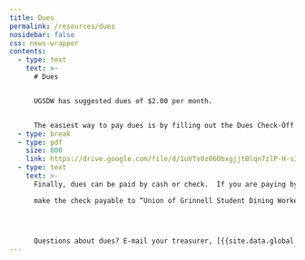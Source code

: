```yaml
---
title: Dues
permalink: /resources/dues
nosidebar: false
css: news-wrapper
contents:
  - type: text
    text: >-
      # Dues


      UGSDW has suggested dues of $2.00 per month.


      The easiest way to pay dues is by filling out the Dues Check-Off Authorization form. Grinnell will automatically deduct dues from your paycheck. You can also [pay dues with Paypal](https://paypal.me/UGSDW) (suggested: $2/month, $8/semester, or $16/year). We do not collect dues in January, June, July, or August.
  - type: break
  - type: pdf
    size: 800
    link: https://drive.google.com/file/d/1uVTv0z06ObxgjjtBlqn7zlP-H-s3TYbUX_7AixBwhzg/preview
  - type: text
    text: >-
      Finally, dues can be paid by cash or check.  If you are paying by check,

      make the check payable to “Union of Grinnell Student Dining Workers” and write the month(s) for which you are paying dues on the memo line.  If you are paying cash, fill out [this form](https://docs.google.com/document/d/1LZ-FInxs2UBlypa_jADZxgvdgZnL1USMqziMtN2wimg/export?format=pdf) and attach the cash to it.




      Questions about dues? E-mail your treasurer, [{{site.data.global.sec-treas.name}}](<mailto:{{site.data.global.sec-treas.email>}}).
---
```

